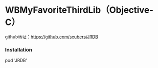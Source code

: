 # WBMyFavoriteThirdLib（Objective-C）
github地址：https://github.com/scubers/JRDB

### Installation
pod 'JRDB'
